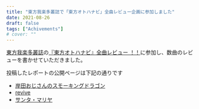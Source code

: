 ```yaml
---
title: "東方我楽多叢誌で「東方オトハナビ」全曲レビュー企画に参加しました"
date: 2021-08-26
draft: false
tags: ["Achivements"]
# cover: ""
---
```


[東方我楽多叢誌](https://touhougarakuta.com/)の[『東方オトハナビ』全曲レビュー ！！](https://touhougarakuta.com/index_interview/otohanabi_review)に参加し、数曲のレビューを書かせていただきました。

投稿したレポートの公開ページは下記の通りです

- [岸田おじさんのスモーキングドラゴン](https://touhougarakuta.com/music-review/otohanabi_0104)
- [revive](https://touhougarakuta.com/music-review/otohanabi_0109/)
- [サンタ・マリヤ](https://touhougarakuta.com/music-review/otohanabi_0305)

<div class="iframely-embed"><div class="iframely-responsive" style="padding-bottom: 56.128%; padding-top: 120px;"><a href="https://touhougarakuta.com/otohanabi_0104" data-iframely-url="//cdn.iframe.ly/J9l7iZg"></a></div></div>

<div class="iframely-embed"><div class="iframely-responsive" style="padding-bottom: 56.3523%; padding-top: 120px;"><a href="https://touhougarakuta.com/otohanabi_0109" data-iframely-url="//cdn.iframe.ly/HDgxBHp"></a></div></div>

<div class="iframely-embed"><div class="iframely-responsive" style="padding-bottom: 57.0629%; padding-top: 120px;"><a href="https://touhougarakuta.com/otohanabi_0305" data-iframely-url="//cdn.iframe.ly/MM8G58J"></a></div></div>
